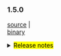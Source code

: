 ### 1.5.0 	

 [source](https://github.com/seata/seata/archive/v1.5.0.zip) |	
 [binary](https://github.com/seata/seata/releases/download/v1.5.0/seata-server-1.5.0.zip) 	

<details>	
  <summary><mark>Release notes</mark></summary>	


  ### Seata 1.5.0	

  Seata 1.5.0 Released.	

  Seata is an easy-to-use, high-performance, open source distributed transaction solution.	

  The version is updated as follows:	

  ### feature：	

  - [[#3172](https://github.com/seata/seata/pull/3172)] support rollback info compress	
  - [[#3372](https://github.com/seata/seata/pull/3372)] Saga support customize whether update last retry log	
  - [[#3411](https://github.com/seata/seata/pull/3411)] support seata server thread pool parameters configuration	
  - [[#3348](https://github.com/seata/seata/pull/3348)] support redis sentinel mode	
  - [[#2667](https://github.com/seata/seata/pull/2667)] support password decryption	
  - [[#3427](https://github.com/seata/seata/pull/3427)] add distributed lock interface	
  - [[#3443](https://github.com/seata/seata/pull/3443)] send the `seata-server` log to `logstash` or `kafka`


  ### bugfix：	

  - [[#3258](https://github.com/seata/seata/pull/3258)] fix AsyncWorker potential OOM problem 	
  - [[#3293](https://github.com/seata/seata/pull/3293)] configuration cache get value cast exception	
  - [[#3241](https://github.com/seata/seata/pull/3241)] forbidden use order by or limit in multi sql	
  - [[#3406](https://github.com/seata/seata/pull/3406)] fix the value can not be push to nacos when special charset in config.txt	
  - [[#3418](https://github.com/seata/seata/pull/3418)] fix getGeneratedKeys may get history pk	
  - [[#3408](https://github.com/seata/seata/pull/3408)] run with jar file and not package third lib into jar file, this.getClass().getClassLoader() will be null	
  - [[#3431](https://github.com/seata/seata/pull/3431)] fix property bean may not be initialized when reading configuration	
  - [[#3413](https://github.com/seata/seata/pull/3413)] fix the logic of rollback to savepoint and release to savepoint	
  - [[#3443](https://github.com/seata/seata/pull/3443)] send the `seata-server` log to `logstash` or `kafka`	
  - [[#3451](https://github.com/seata/seata/pull/3451)] fix set auto-commit to true when local transactions are not being used. Failure to compete for a lock causes the global transaction to exit, invaliding the global row lock and dirty writing of the data.


  ### optimize： 	

  - [[#3383](https://github.com/seata/seata/pull/3383)] optimize StatementProxyTest unit test 	
  - [[#3341](https://github.com/seata/seata/pull/3341)] get config from file system even without file: prefix	
  - [[#3385](https://github.com/seata/seata/pull/3385)] optimize github action	
  - [[#3175](https://github.com/seata/seata/pull/3175)] improve UUIDGenerator using "history time" version of snowflake algorithm 	
  - [[#3291](https://github.com/seata/seata/pull/3291)] mysql jdbc connect param	
  - [[#3336](https://github.com/seata/seata/pull/3336)] get netty config property from system properties	
  - [[#3369](https://github.com/seata/seata/pull/3369)] add github action secrets env for dockerHub	
  - [[#3343](https://github.com/seata/seata/pull/3343)] Migrate CI provider from Travis CI to Github Actions	
  - [[#3365](https://github.com/seata/seata/pull/3365)] optimize ParameterParserTest test case failed	
  - [[#3359](https://github.com/seata/seata/pull/3359)] remove unused test case	
  - [[#3397](https://github.com/seata/seata/pull/3397)] add the change records folder	
  - [[#3303](https://github.com/seata/seata/pull/3303)] supports reading all configurations from a single Nacos dataId	
  - [[#3380](https://github.com/seata/seata/pull/3380)] globalTransactionScanner listener optimize	
  - [[#3123](https://github.com/seata/seata/pull/3123)] The server directory is build by version, and build only when the profile is release-seata	
  - [[#3415](https://github.com/seata/seata/pull/3415)] optimize maven clean plugin to clear the distribution directory 	
  - [[#3316](https://github.com/seata/seata/pull/3316)] optimize the property bean may not be initialized while reading config value	
  - [[#3420](https://github.com/seata/seata/pull/3420)] optimize enumerated classes and add unit tests	
  - [[#3436](https://github.com/seata/seata/pull/3436)] optimize typo in SQLType class 	
  - [[#3439](https://github.com/seata/seata/pull/3439)] adjust the order of springApplicationContextProvider
  - [[#3156](https://github.com/seata/seata/pull/3156)] optimize the logic of SpringProxyUtils.findTargetClass
  - [[#3441](https://github.com/seata/seata/pull/3441)] optimize the auto-configuration processing of starter
  - [[#3466](https://github.com/seata/seata/pull/3466)] optimize the comparison in the ExecuteTemplateXa class to determine that XA is not the final state
  - [[#3236](https://github.com/seata/seata/pull/3236)] optimize the conditions for executing unlocking

  ### test	

  - [[#3381](https://github.com/seata/seata/pull/3381)] test case for tmClient	

  Thanks to these contributors for their code commits. Please report an unintended omission.  	

  - [slievrly](https://github.com/slievrly) 	
  - [selfishlover](https://github.com/selfishlover)	
  - [l8189352](https://github.com/l81893521)	
  - [hoverruan](https://github.com/hoverruan ) 	
  - [jsbxyyx](https://github.com/jsbxyyx) 	
  - [caohdgege](https://github.com/caohdgege) 	
  - [a364176773](https://github.com/a364176773)	
  - [anselleeyy](https://github.com/anselleeyy)	
  - [Ifdevil](https://github.com/Ifdevil)	
  - [Rubbernecker](https://github.com/Rubbernecker)	
  - [lvxianzheng](https://github.com/lvxianzheng)	
  - [lj2018110133](https://github.com/lj2018110133)	
  - [wangliang181230](https://github.com/wangliang181230)	
  - [xingfudeshi](https://github.com/xingfudeshi)	
  - [MentosL](https://github.com/MentosL)	
  - [lian88jian](https://github.com/lian88jian)	
  - [litianyu1992](https://github.com/litianyu1992)

  Also, we receive many valuable issues, questions and advices from our community. Thanks for you all.	

   #### Link	

   - **Seata:** https://github.com/seata/seata  	
   - **Seata-Samples:** https://github.com/seata/seata-samples   	
   - **Release:** https://github.com/seata/seata/releases	
   - **WebSite:** https://seata.io	

</details>
